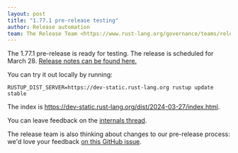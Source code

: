 ```yaml
---
layout: post
title: "1.77.1 pre-release testing"
author: Release automation
team: The Release Team <https://www.rust-lang.org/governance/teams/release>
---
```


The 1.77.1 pre-release is ready for testing. The release is scheduled for
March 28. [Release notes can be found here.][relnotes]

You can try it out locally by running:

```plain
RUSTUP_DIST_SERVER=https://dev-static.rust-lang.org rustup update stable
```

The index is <https://dev-static.rust-lang.org/dist/2024-03-27/index.html>.

You can leave feedback on the [internals thread](https://internals.rust-lang.org/t/rust-1-77-1-pre-release-testing/20546).

The release team is also thinking about changes to our pre-release process:
we'd love your feedback [on this GitHub issue][feedback].

[relnotes]: https://dev-doc.rust-lang.org/1.77.1/releases.html
[feedback]: https://github.com/rust-lang/release-team/issues/16
    